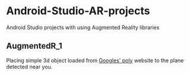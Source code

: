 # Android-Studio-AR-projects
 Android Studio projects with using Augmented Reality libraries

## AugmentedR_1
Placing simple 3d object loaded from [Googles' poly](https://poly.google.com/) website to the plane detected near you.
